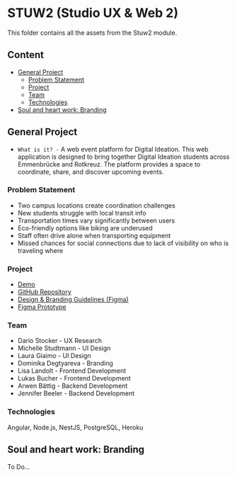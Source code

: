 # STUW2 (Studio UX & Web 2)
This folder contains all the assets from the Stuw2 module.

## Content
- [General Project](#general-project)
  - [Problem Statement](#problem-statement)
  - [Project](#project)
  - [Team](#team)
  - [Technologies](#technologies)
- [Soul and heart work: Branding](#project-icebreaker)

## General Project
* `What is it? -` A web event platform for Digital Ideation. This web application is designed to bring together Digital Ideation students across Emmenbrücke and Rotkreuz. The platform provides a space to coordinate, share, and discover upcoming events.

### Problem Statement
- Two campus locations create coordination challenges
- New students struggle with local transit info
- Transportation times vary significantly between users
- Eco-friendly options like biking are underused
- Staff often drive alone when transporting equipment
- Missed chances for social connections due to lack of visibility on who is traveling where

### Project
* [Demo](https://jfladas.github.io/uxweb2/#/login)
* [GitHub Repository](https://github.com/jfladas/uxweb2)
* [Design & Branding Guidelines (Figma)](https://www.figma.com/design/H39FzuTJQZOMxcQzrEDcp0/UX-Web-Styleguide?node-id=0-1)
* [Figma Prototype](https://www.figma.com/proto/H39FzuTJQZOMxcQzrEDcp0/UX-Web-Styleguide?node-id=774-8052&t=4RZi44A5r09E112U-1&starting-point-node-id=774%3A8052&show-proto-sidebar=1)

### Team
- Dario Stocker - UX Research
- Michelle Studtmann - UI Design
- Laura Giaimo - UI Design
- Dominika Degtyareva - Branding
- Lisa Landolt - Frontend Development
- Lukas Bucher - Frontend Development
- Arwen Bättig - Backend Development
- Jennifer Beeler - Backend Development

### Technologies
Angular, Node.js, NestJS, PostgreSQL, Heroku

## Soul and heart work: Branding
To Do...

